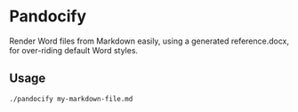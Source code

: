 # Pandocify

Render Word files from Markdown easily, using a generated reference.docx, for over-riding default Word styles.

## Usage

`./pandocify my-markdown-file.md`

